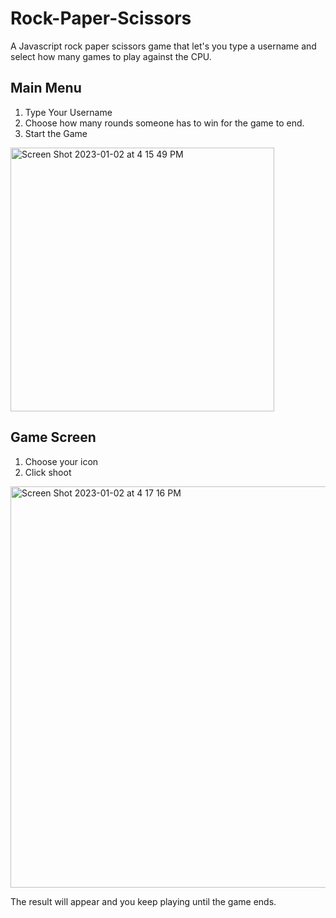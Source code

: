 # Rock-Paper-Scissors
A Javascript rock paper scissors game that let's you type a username and select how many games to play against the CPU.

## Main Menu
1) Type Your Username
2) Choose how many rounds someone has to win for the game to end. 
3) Start the Game

<img width="422" alt="Screen Shot 2023-01-02 at 4 15 49 PM" src="https://user-images.githubusercontent.com/53412192/210281394-3dd7aa5a-d0ae-4afc-af03-23d92c0bef09.png">

## Game Screen
1) Choose your icon
2) Click shoot
<img width="642" alt="Screen Shot 2023-01-02 at 4 17 16 PM" src="https://user-images.githubusercontent.com/53412192/210281457-5bbb6555-aa63-45ee-9a37-23c711f6f989.png">

The result will appear and you keep playing until the game ends. 
